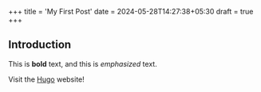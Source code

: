 +++
title = 'My First Post'
date = 2024-05-28T14:27:38+05:30
draft = true
+++

## Introduction

This is **bold** text, and this is *emphasized* text.

Visit the [Hugo](https://gohugo.io) website!
